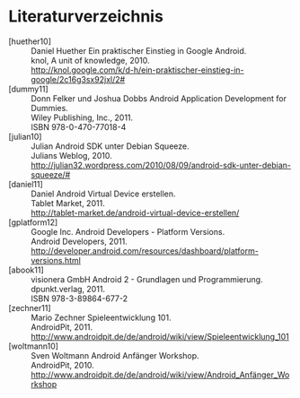 # Literaturverzeichnis

<dl class="bib">
<dt id="huether10">[huether10]</dt>
<dd>
    <span class="bib_author">Daniel Huether</span>
    <span class="bib_title">Ein praktischer Einstieg in Google Android</span>.<br>
    <span class="bib_publisher">knol, A unit of knowledge</span>, <span class="bib_year">2010</span>.<br>
    <a href="http://knol.google.com/k/d-h/ein-praktischer-einstieg-in-google/2c16g3sx92jxl/2#aspx" class="bib_url">http://knol.google.com/k/d-h/ein-praktischer-einstieg-in-google/2c16g3sx92jxl/2#</a>
</dd>

<dt id="love07">[dummy11]</dt>
<dd>
    <span class="bib_author">Donn Felker und Joshua Dobbs</span>
    <span class="bib_title">Android Application Development for Dummies</span>.<br>
    <span class="bib_publisher">Wiley Publishing, Inc.</span>, <span class="bib_year">2011</span>.<br>
    <span class="bib_isbn">ISBN 978-0-470-77018-4</span>
</dd>

<dt id="julian10">[julian10]</dt>
<dd>
	<span class="bib_author">Julian</span>
    <span class="bib_title">Android SDK unter Debian Squeeze</span>.<br>
    <span class="bib_publisher">Julians Weblog</span>, <span class="bib_year">2010</span>.<br>
    <a href="http://julian32.wordpress.com/2010/08/09/android-sdk-unter-debian-squeeze/" class="bib_url">http://julian32.wordpress.com/2010/08/09/android-sdk-unter-debian-squeeze/#</a>
</dd>

<dt id="daniel11">[daniel11]</dt>
<dd>
	<span class="bib_author">Daniel</span>
    <span class="bib_title">Android Virtual Device erstellen</span>.<br>
    <span class="bib_publisher">Tablet Market</span>, <span class="bib_year">2011</span>.<br>
    <a href="http://tablet-market.de/android-virtual-device-erstellen/" class="bib_url">http://tablet-market.de/android-virtual-device-erstellen/</a>
</dd>

<dt id="gplatform12">[gplatform12]</dt>
<dd>
	<span class="bib_author">Google Inc.</span>
    <span class="bib_title">Android Developers - Platform Versions</span>.<br>
    <span class="bib_publisher">Android Developers</span>, <span class="bib_year">2011</span>.<br>
	<a href="http://developer.android.com/resources/dashboard/platform-versions.html" class="bib_url">http://developer.android.com/resources/dashboard/platform-versions.html</a>
</dd>

<dt id="abook11">[abook11]</dt>
<dd>
	<span class="bib_author">visionera GmbH</span>
    <span class="bib_title">Android 2 - Grundlagen und Programmierung</span>.<br>
    <span class="bib_publisher">dpunkt.verlag</span>, <span class="bib_year">2011</span>.<br>
	<span class="bib_isbn">ISBN 978-3-89864-677-2</span>
</dd>

<dt id="zechner11">[zechner11]</dt>
<dd>
	<span class="bib_author">Mario Zechner</span>
    <span class="bib_title">Spieleentwicklung 101</span>.<br>
    <span class="bib_publisher">AndroidPit</span>, <span class="bib_year">2011</span>.<br>
	<a href="http://www.androidpit.de/de/android/wiki/view/Spieleentwicklung_101" class="bib_url">http://www.androidpit.de/de/android/wiki/view/Spieleentwicklung_101</a>
</dd>

<dt id="woltmann20">[woltmann10]</dt>
<dd>
	<span class="bib_author">Sven Woltmann</span>
    <span class="bib_title">Android Anfänger Workshop</span>.<br>
    <span class="bib_publisher">AndroidPit</span>, <span class="bib_year">2010</span>.<br>
	<a href="http://www.androidpit.de/de/android/wiki/view/Android_Anfänger_Workshop" class="bib_url">http://www.androidpit.de/de/android/wiki/view/Android_Anfänger_Workshop</a>
</dd>

</dl>